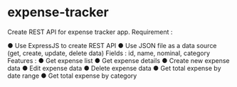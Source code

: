 # expense-tracker
 
Create REST API for expense tracker app.
Requirement :

● Use ExpressJS to create REST API
● Use JSON file as a data source (get, create, update, delete data)
Fields : id, name, nominal, category
Features :
● Get expense list
● Get expense details
● Create new expense data
● Edit expense data
● Delete expense data
● Get total expense by date range
● Get total expense by category
